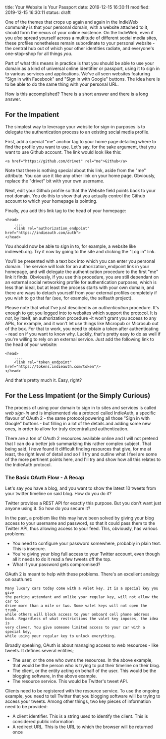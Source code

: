 title: Your Website is Your Passport
date: 2019-12-15 16:30:11
modified: 2019-12-15 16:30:11
status: draft

One of the themes that crops up again and again in the IndieWeb community is
that your personal domain, with a website attached to it, should form the
nexus of your online existence.  On the IndieWeb, even if you *also* spread
yourself across a multitude of different social media sites, these profiles
nonetheless remain subordinate to your personal website - the central hub
out of which your other identities radiate, and everyone's one-stop-shop for
all things *you*.

Part of what this means in practice is that you should be able to use your
domain as a kind of universal online identifier or passport, using it to
sign in to various services and applications.  We've all seen websites
featuring "Sign in with Facebook" and "Sign in with Google" buttons.  The
idea here is to be able to do the same thing with your personal URL.

How is this accomplished?  There is a short answer and there is a long
answer.

## For the Impatient

The simplest way to leverage your website for sign-in purposes is to delegate
the authentication process to an existing social media profile.

First, add a special "me" anchor tag to your home page detailing where to
find the profile you want to use.  Let's say, for the sake argument, that
you want to use Github account.  The link would look like this:

    <a href="https://github.com/drivet" rel="me">Github</a>

Note that there is nothing special about this link, aside from the "me"
attribute.  You can use it like any other link on your home page.
Obviously, replace the "drivet" bit with your own username.

Next, edit your Github profile so that the Website field points back to your
root domain.  You do this to show that you actually control the Github
account to which your homepage is pointing.

Finally, you add this link tag to the head of your homepage:

    <head>
        ....
        <link rel="authorization_endpoint" href="https://indieauth.com/auth">
    </head>

You should now be able to sign in to, for example, a website like
indieweb.org.  Try it now by going to the site and clicking the "Log in"
link.

You'll be presented with a text box into which you can enter you personal
domain. The service will look for an authorization_endpoint link in your
homepage, and will delegate the authentication procedure to the first "me"
link it finds.  Obviously, if you use this procedure, you are still
dependant on an external social networking profile for authentication
purposes, which is less than ideal, but at least the process starts with
your own domain, and there are ways to detach yourself from your external
profiles completely if you wish to go that far (see, for example, the
selfauth project).

Please note that what I've just descibed is an *authentication* procedure.
It's enough to get you logged into to websites which support the protocol.
It is *not*, by itself, an authorization procedure -it won't grant you
access to any APIs, for example, and it won't let use things like Micropub
or Microsub out of the box.  For that to work, you need to obtain a token
after authenticating - read on if you want to know why.  Luckily, that's
pretty easy to do as well if you're willing to rely on an external service.
Just add the following link to the head of your website:

    <head>
        ....
        <link rel="token_endpoint" href="https://tokens.indieauth.com/token"/>
    </head>

And that's pretty much it.  Easy, right?

## For the Less Impatient (or the Simply Curious)

The process of using your domain to sign in to sites and services is called
*web sign-in* and is implemented via a protocol called IndieAuth, a specific
flavour of OAuth 2 - the same protocol powering all those "Sign in with
Google" buttons - but filling in a lot of the details and adding some new
ones, in order to allow for truly decentralized authentication.

There are a ton of OAuth 2 resources available online and I will not pretend
that I can do a better job summarizing this rather complex subject.  That
being said, I *have* found it difficult finding resources that give, for me
at least, the right level of detail and so I'll try and outline what I feel
are some of the more pertinent points here, and I'll try and show how all
this relates to the IndieAuth protocol.

### The Basic OAuth Flow - A Recap

Let's say you have a blog, and you want to show the latest 10 tweets from
your twitter timeline on said blog.  How do you do it?

Twitter provides a REST API for exactly this purpose.  But you don't want
just anyone using it.  So how do you secure it?

In the past, a problem like this may have been solved by giving your blog
access to your username and password, so that it could pass them to the
Twitter API, thus allowing access to your feed.  This, obviously, has
various problems:

* You need to configure your password somewhere, probably in plain text.
  This is insecure.
* You're giving your blog full access to your Twitter account, even though
  all it needs to do it read a few tweets off the top.
* What if your password gets compromised?

OAuth 2 is meant to help with these problems.  There's an excellent analogy
on oauth.net:

    Many luxury cars today come with a valet key. It is a special key you give
    the parking attendant and unlike your regular key, will not allow the car to
    drive more than a mile or two. Some valet keys will not open the trunk,
    while others will block access to your onboard cell phone address
    book. Regardless of what restrictions the valet key imposes, the idea is
    very clever. You give someone limited access to your car with a special key,
    while using your regular key to unlock everything.

Broadly speaking, OAuth is about managing access to web resources - like
tweets.  It defines several entities;

* The user, or the one who owns the resources.  In the above example, that
  would be the person who is trying to put their timeline on their blog.
* The client, or the entity acting on behalf of the user.  This would be the
  blogging software, in the above example.
* The resource service.  This would be Twitter's tweet API.

Clients need to be registered with the resource service.  To use the ongoing
example, you need to tell Twitter that you blogging software will be trying
to access your tweets.  Among other things, two key pieces of information
need to be provided:

* A client identifier. This is a string used to identify the client.  This
  is considered public information
* A redirect URL.  This is the URL to which the browser will be returned once 
